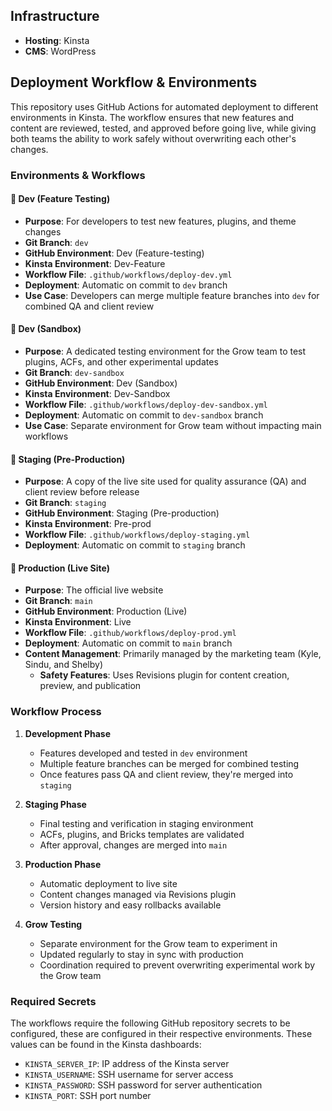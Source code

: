 ## Infrastructure
- **Hosting**: Kinsta
- **CMS**: WordPress

## Deployment Workflow & Environments

This repository uses GitHub Actions for automated deployment to different environments in Kinsta. The workflow ensures that new features and content are reviewed, tested, and approved before going live, while giving both teams the ability to work safely without overwriting each other's changes.

### Environments & Workflows

#### 🔧 Dev (Feature Testing)
- **Purpose**: For developers to test new features, plugins, and theme changes
- **Git Branch**: `dev`
- **GitHub Environment**: Dev (Feature-testing)
- **Kinsta Environment**: Dev-Feature
- **Workflow File**: `.github/workflows/deploy-dev.yml`
- **Deployment**: Automatic on commit to `dev` branch
- **Use Case**: Developers can merge multiple feature branches into `dev` for combined QA and client review

#### 🧪 Dev (Sandbox)
- **Purpose**: A dedicated testing environment for the Grow team to test plugins, ACFs, and other experimental updates
- **Git Branch**: `dev-sandbox`
- **GitHub Environment**: Dev (Sandbox)
- **Kinsta Environment**: Dev-Sandbox
- **Workflow File**: `.github/workflows/deploy-dev-sandbox.yml`
- **Deployment**: Automatic on commit to `dev-sandbox` branch
- **Use Case**: Separate environment for Grow team without impacting main workflows

#### 🚀 Staging (Pre-Production)
- **Purpose**: A copy of the live site used for quality assurance (QA) and client review before release
- **Git Branch**: `staging`
- **GitHub Environment**: Staging (Pre-production)
- **Kinsta Environment**: Pre-prod
- **Workflow File**: `.github/workflows/deploy-staging.yml`
- **Deployment**: Automatic on commit to `staging` branch

#### 🌟 Production (Live Site)
- **Purpose**: The official live website
- **Git Branch**: `main`
- **GitHub Environment**: Production (Live)
- **Kinsta Environment**: Live
- **Workflow File**: `.github/workflows/deploy-prod.yml`
- **Deployment**: Automatic on commit to `main` branch
- **Content Management**: Primarily managed by the marketing team (Kyle, Sindu, and Shelby)
  - **Safety Features**: Uses Revisions plugin for content creation, preview, and publication

### Workflow Process

1. **Development Phase**
   - Features developed and tested in `dev` environment
   - Multiple feature branches can be merged for combined testing
   - Once features pass QA and client review, they're merged into `staging`

2. **Staging Phase**
   - Final testing and verification in staging environment
   - ACFs, plugins, and Bricks templates are validated
   - After approval, changes are merged into `main`

3. **Production Phase**
   - Automatic deployment to live site
   - Content changes managed via Revisions plugin
   - Version history and easy rollbacks available

4. **Grow Testing**
   - Separate environment for the Grow team to experiment in
   - Updated regularly to stay in sync with production
   - Coordination required to prevent overwriting experimental work by the Grow team

### Required Secrets

The workflows require the following GitHub repository secrets to be configured, these are configured in their respective environments. These values can be found in the Kinsta dashboards:

- `KINSTA_SERVER_IP`: IP address of the Kinsta server
- `KINSTA_USERNAME`: SSH username for server access
- `KINSTA_PASSWORD`: SSH password for server authentication
- `KINSTA_PORT`: SSH port number
